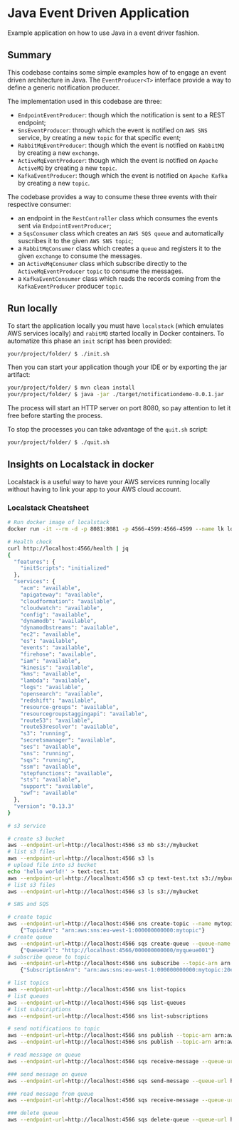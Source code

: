 # Java Event Driven Application

Example application on how to use Java in a event driver fashion.

## Summary

This codebase contains some simple examples how of to engage an event driven architecture in Java.
The `EventProducer<T>` interface provide a way to define a generic notification producer.

The implementation used in this codebase are three:
- `EndpointEventProducer`: though which the notification is sent to a REST endpoint;
- `SnsEventProducer`: through which the event is notified on `AWS SNS` service, by creating a new `topic` for that specific event;
- `RabbitMqEventProducer`: though which the event is notified on `RabbitMQ` by creating a new `exchange`.
- `ActiveMqEventProducer`: though which the event is notified on `Apache ActiveMQ` by creating a new `topic`.
- `KafkaEventProducer`: though which the event is notified on `Apache Kafka` by creating a new `topic`.

The codebase provides a way to consume these three events with their respective consumer:
- an endpoint in the `RestController` class which consumes the events sent via `EndpointEventProducer`;
- a `SqsConsumer` class which creates an `AWS SQS queue` and automatically suscribes it to the given `AWS SNS topic`;
- a `RabbitMqConsumer` class which creates a `queue` and registers it to the given `exchange` to consume the messages.
- an `ActiveMqConsumer` class which subscribe directly to the `ActiveMqEventProducer` `topic` to consume the messages.
- a `KafkaEventConsumer` class which reads the records coming from the `KafkaEventProducer` producer `topic`.

## Run locally

To start the application locally you must have `localstack` (which emulates AWS services locally) and `rabitMQ` started locally in Docker containers.
To automatize this phase an `init` script has been provided:

```bash
your/project/folder/ $ ./init.sh
```
Then you can start your application though your IDE or by exporting the jar artifact:
```bash
your/project/folder/ $ mvn clean install
your/project/folder/ $ java -jar ./target/notificationdemo-0.0.1.jar
```
The process will start an HTTP server on port 8080, so pay attention to let it free before starting the process.

To stop the processes you can take advantage of the `quit.sh` script:

```bash
your/project/folder/ $ ./quit.sh
```

## Insights on Localstack in docker

Localstack is a useful way to have your AWS services running locally without having to link your app to your AWS cloud account.

### Localstack Cheatsheet
```bash
# Run docker image of localstack
docker run -it --rm -d -p 8081:8081 -p 4566-4599:4566-4599 --name lk localstack/localstack

# Health check
curl http://localhost:4566/health | jq
{
  "features": {
    "initScripts": "initialized"
  },
  "services": {
    "acm": "available",
    "apigateway": "available",
    "cloudformation": "available",
    "cloudwatch": "available",
    "config": "available",
    "dynamodb": "available",
    "dynamodbstreams": "available",
    "ec2": "available",
    "es": "available",
    "events": "available",
    "firehose": "available",
    "iam": "available",
    "kinesis": "available",
    "kms": "available",
    "lambda": "available",
    "logs": "available",
    "opensearch": "available",
    "redshift": "available",
    "resource-groups": "available",
    "resourcegroupstaggingapi": "available",
    "route53": "available",
    "route53resolver": "available",
    "s3": "running",
    "secretsmanager": "available",
    "ses": "available",
    "sns": "running",
    "sqs": "running",
    "ssm": "available",
    "stepfunctions": "available",
    "sts": "available",
    "support": "available",
    "swf": "available"
  },
  "version": "0.13.3"
}

# s3 service

# create s3 bucket
aws --endpoint-url=http://localhost:4566 s3 mb s3://mybucket
# list s3 files
aws --endpoint-url=http://localhost:4566 s3 ls
# upload file into s3 bucket
echo 'hello world!' > text-test.txt
aws --endpoint-url=http://localhost:4566 s3 cp text-test.txt s3://mybucket
# list s3 files
aws --endpoint-url=http://localhost:4566 s3 ls s3://mybucket

# SNS and SQS

# create topic
aws --endpoint-url=http://localhost:4566 sns create-topic --name mytopic
    {"TopicArn": "arn:aws:sns:eu-west-1:000000000000:mytopic"}
# create queue
aws --endpoint-url=http://localhost:4566 sqs create-queue --queue-name myqueue001
    {"QueueUrl": "http://localhost:4566/000000000000/myqueue001"}
# subscribe queue to topic
aws --endpoint-url=http://localhost:4566 sns subscribe --topic-arn arn:aws:sns:eu-west-1:000000000000:mytopic --protocol sqs --notification-endpoint http://localhost:4566/queue/myqueue001
    {"SubscriptionArn": "arn:aws:sns:eu-west-1:000000000000:mytopic:20ed1612-26cb-4297-882d-e33158ab6130"}

# list topics
aws --endpoint-url=http://localhost:4566 sns list-topics    
# list queues
aws --endpoint-url=http://localhost:4566 sqs list-queues
# list subscriptions
aws --endpoint-url=http://localhost:4566 sns list-subscriptions

# send notifications to topic
aws --endpoint-url=http://localhost:4566 sns publish --topic-arn arn:aws:sns:eu-west-1:000000000000:mytopic --message "Hi"
aws --endpoint-url=http://localhost:4566 sns publish --topic-arn arn:aws:sns:eu-west-1:000000000000:mytopic --message file://file.json

# read message on queue
aws --endpoint-url=http://localhost:4566 sqs receive-message --queue-url http://localhost:4566/000000000000/myqueue001

### send message on queue
aws --endpoint-url=http://localhost:4566 sqs send-message --queue-url http://localhost:4566/000000000000/myqueue001 --message-body 'Welcome to SQS queue myqueue001'

### read message from queue
aws --endpoint-url=http://localhost:4566 sqs receive-message --queue-url http://localhost:4566/000000000000/myqueue001

### delete queue
aws --endpoint-url=http://localhost:4566 sqs delete-queue --queue-url http://localhost:4566/000000000000/myqueue001
```